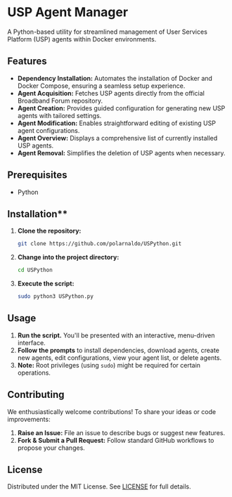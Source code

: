 # USP Agent Manager

A Python-based utility for streamlined management of User Services Platform (USP) agents within Docker environments.

## Features

* **Dependency Installation:** Automates the installation of Docker and Docker Compose, ensuring a seamless setup experience.
* **Agent Acquisition:** Fetches USP agents directly from the official Broadband Forum repository.
* **Agent Creation:** Provides guided configuration for generating new USP agents with tailored settings.
* **Agent Modification:**  Enables straightforward editing of existing USP agent configurations.
* **Agent Overview:** Displays a comprehensive list of currently installed USP agents. 
* **Agent Removal:** Simplifies the deletion of USP agents when necessary.

## Prerequisites

* Python

## Installation**

1. **Clone the repository:**
   ```bash
   git clone https://github.com/polarnaldo/USPython.git
   ```

2. **Change into the project directory:**
   ```bash
   cd USPython
   ```

3. **Execute the script:**
   ```bash
   sudo python3 USPython.py
   ```

## Usage

1. **Run the script.**  You'll be presented with an interactive, menu-driven interface.
2. **Follow the prompts** to install dependencies, download agents, create new agents, edit configurations, view your agent list, or delete agents.
3. **Note:** Root privileges (using `sudo`) might be required for certain operations.

## Contributing

We enthusiastically welcome contributions!  To share your ideas or code improvements:

1. **Raise an Issue:** File an issue to describe bugs or suggest new features.
2. **Fork & Submit a Pull Request:**  Follow standard GitHub workflows to propose your changes.

## License

Distributed under the MIT License. See [LICENSE](LICENSE) for full details.
